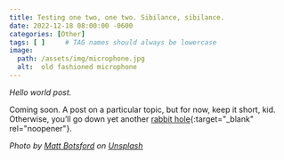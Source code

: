 ```yaml
---
title: Testing one two, one two. Sibilance, sibilance.
date: 2022-12-18 08:00:00 -0600
categories: [Other]
tags: [ ]     # TAG names should always be lowercase
image:  
  path: /assets/img/microphone.jpg
  alt:  old fashioned microphone
---
```

<!-- excerpt -->
*Hello world post.*

Coming soon. A post on a particular topic, but for now, keep it short, kid. Otherwise, you’ll go down yet another [rabbit hole](https://ethos3.com/microphone-test-phrases-every-presenter-should-know/){:target="_blank" rel="noopener"}.

_Photo by [Matt Botsford](https://unsplash.com/@mattbotsford) on [Unsplash](https://unsplash.com/?utm_source=your_app_name&utm_medium=referral)_

